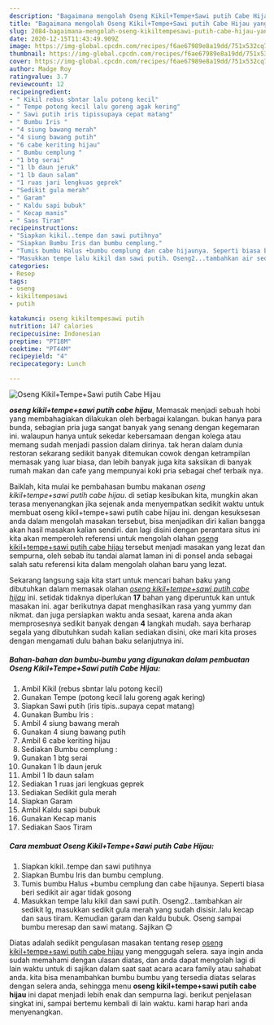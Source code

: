```yaml
---
description: "Bagaimana mengolah Oseng Kikil+Tempe+Sawi putih Cabe Hijau yang mudah"
title: "Bagaimana mengolah Oseng Kikil+Tempe+Sawi putih Cabe Hijau yang mudah"
slug: 2084-bagaimana-mengolah-oseng-kikiltempesawi-putih-cabe-hijau-yang-mudah
date: 2020-12-15T11:43:49.909Z
image: https://img-global.cpcdn.com/recipes/f6ae67989e8a19dd/751x532cq70/oseng-kikiltempesawi-putih-cabe-hijau-foto-resep-utama.jpg
thumbnail: https://img-global.cpcdn.com/recipes/f6ae67989e8a19dd/751x532cq70/oseng-kikiltempesawi-putih-cabe-hijau-foto-resep-utama.jpg
cover: https://img-global.cpcdn.com/recipes/f6ae67989e8a19dd/751x532cq70/oseng-kikiltempesawi-putih-cabe-hijau-foto-resep-utama.jpg
author: Madge Roy
ratingvalue: 3.7
reviewcount: 12
recipeingredient:
- " Kikil rebus sbntar lalu potong kecil"
- " Tempe potong kecil lalu goreng agak kering"
- " Sawi putih iris tipissupaya cepat matang"
- " Bumbu Iris "
- "4 siung bawang merah"
- "4 siung bawang putih"
- "6 cabe keriting hijau"
- " Bumbu cemplung "
- "1 btg serai"
- "1 lb daun jeruk"
- "1 lb daun salam"
- "1 ruas jari lengkuas geprek"
- "Sedikit gula merah"
- " Garam"
- " Kaldu sapi bubuk"
- " Kecap manis"
- " Saos Tiram"
recipeinstructions:
- "Siapkan kikil..tempe dan sawi putihnya"
- "Siapkan Bumbu Iris dan bumbu cemplung."
- "Tumis bumbu Halus +bumbu cemplung dan cabe hijaunya. Seperti biasa beri sedikit air agar tidak gosong"
- "Masukkan tempe lalu kikil dan sawi putih. Oseng2...tambahkan air sedikit lg, masukkan sedikit gula merah yang sudah disisir..lalu kecap dan saus tiram. Kemudian garam dan kaldu bubuk. Oseng sampai bumbu meresap dan sawi matang. Sajikan 😊"
categories:
- Resep
tags:
- oseng
- kikiltempesawi
- putih

katakunci: oseng kikiltempesawi putih 
nutrition: 147 calories
recipecuisine: Indonesian
preptime: "PT18M"
cooktime: "PT44M"
recipeyield: "4"
recipecategory: Lunch

---
```



![Oseng Kikil+Tempe+Sawi putih Cabe Hijau](https://img-global.cpcdn.com/recipes/f6ae67989e8a19dd/751x532cq70/oseng-kikiltempesawi-putih-cabe-hijau-foto-resep-utama.jpg)

<b><i>oseng kikil+tempe+sawi putih cabe hijau</i></b>, Memasak menjadi sebuah hobi yang membahagiakan dilakukan oleh berbagai kalangan. bukan hanya para bunda, sebagian pria juga sangat banyak yang senang dengan kegemaran ini. walaupun hanya untuk sekedar kebersamaan dengan kolega atau memang sudah menjadi passion dalam dirinya. tak heran dalam dunia restoran sekarang sedikit banyak ditemukan cowok dengan ketrampilan memasak yang luar biasa, dan lebih banyak juga kita saksikan di banyak rumah makan dan cafe yang mempunyai koki pria sebagai chef terbaik nya.



Baiklah, kita mulai ke pembahasan bumbu makanan <i>oseng kikil+tempe+sawi putih cabe hijau</i>. di setiap kesibukan kita, mungkin akan terasa menyenangkan jika sejenak anda menyempatkan sedikit waktu untuk membuat oseng kikil+tempe+sawi putih cabe hijau ini. dengan kesuksesan anda dalam mengolah masakan tersebut, bisa menjadikan diri kalian bangga akan hasil masakan kalian sendiri. dan lagi disini dengan perantara situs ini kita akan memperoleh referensi untuk mengolah olahan <u>oseng kikil+tempe+sawi putih cabe hijau</u> tersebut menjadi masakan yang lezat dan sempurna, oleh sebab itu tandai alamat laman ini di ponsel anda sebagai salah satu referensi kita dalam mengolah olahan baru yang lezat.


Sekarang langsung saja kita start untuk mencari bahan baku yang dibutuhkan dalam memasak olahan <u><i>oseng kikil+tempe+sawi putih cabe hijau</i></u> ini. setidak tidaknya diperlukan <b>17</b> bahan yang diperuntuk kan untuk masakan ini. agar berikutnya dapat menghasilkan rasa yang yummy dan nikmat. dan juga persiapkan waktu anda sesaat, karena anda akan memprosesnya sedikit banyak dengan <b>4</b> langkah mudah. saya berharap segala yang dibutuhkan sudah kalian sediakan disini, oke mari kita proses dengan mengamati dulu bahan baku selanjutnya ini.

<!--inarticleads1-->

##### Bahan-bahan dan bumbu-bumbu yang digunakan dalam pembuatan Oseng Kikil+Tempe+Sawi putih Cabe Hijau:

1. Ambil  Kikil (rebus sbntar lalu potong kecil)
1. Gunakan  Tempe (potong kecil lalu goreng agak kering)
1. Siapkan  Sawi putih (iris tipis..supaya cepat matang)
1. Gunakan  Bumbu Iris :
1. Ambil 4 siung bawang merah
1. Gunakan 4 siung bawang putih
1. Ambil 6 cabe keriting hijau
1. Sediakan  Bumbu cemplung :
1. Gunakan 1 btg serai
1. Gunakan 1 lb daun jeruk
1. Ambil 1 lb daun salam
1. Sediakan 1 ruas jari lengkuas geprek
1. Sediakan Sedikit gula merah
1. Siapkan  Garam
1. Ambil  Kaldu sapi bubuk
1. Gunakan  Kecap manis
1. Sediakan  Saos Tiram




<!--inarticleads2-->

##### Cara membuat Oseng Kikil+Tempe+Sawi putih Cabe Hijau:

1. Siapkan kikil..tempe dan sawi putihnya
1. Siapkan Bumbu Iris dan bumbu cemplung.
1. Tumis bumbu Halus +bumbu cemplung dan cabe hijaunya. Seperti biasa beri sedikit air agar tidak gosong
1. Masukkan tempe lalu kikil dan sawi putih. Oseng2...tambahkan air sedikit lg, masukkan sedikit gula merah yang sudah disisir..lalu kecap dan saus tiram. Kemudian garam dan kaldu bubuk. Oseng sampai bumbu meresap dan sawi matang. Sajikan 😊




Diatas adalah sedikit pengulasan masakan tentang resep <u>oseng kikil+tempe+sawi putih cabe hijau</u> yang menggugah selera. saya ingin anda sudah memahami dengan ulasan diatas, dan anda dapat mengolah lagi di lain waktu untuk di sajikan dalam saat saat acara acara family atau sahabat anda. kita bisa menambahkan bumbu bumbu yang tersedia diatas selaras dengan selera anda, sehingga menu <b>oseng kikil+tempe+sawi putih cabe hijau</b> ini dapat menjadi lebih enak dan sempurna lagi. berikut penjelasan singkat ini, sampai bertemu kembali di lain waktu. kami harap hari anda menyenangkan.
